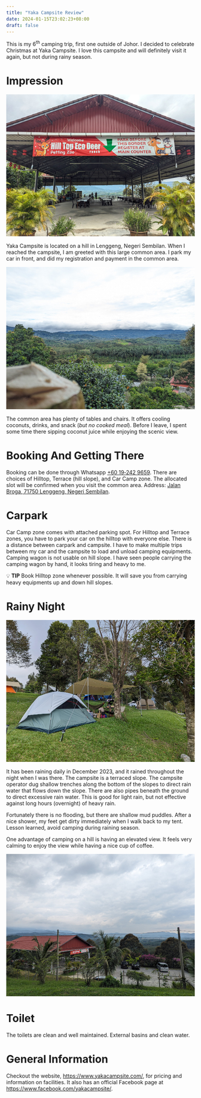 ```yaml
---
title: "Yaka Campsite Review"
date: 2024-01-15T23:02:23+08:00
draft: false
---
```


This is my 6<sup>th</sup> camping trip, first one outside of Johor. I decided to celebrate Christmas at Yaka Campsite. I love this campsite and will definitely visit it again, but not during rainy season.

<!--more-->

# Impression

![Common Area](common_area.jpg "Common Area")

Yaka Campsite is located on a hill in Lenggeng, Negeri Sembilan. When I reached the campsite, I am greeted with this large common area. I park my car in front, and did my registration and payment in the common area.

![View From Common Area](coconut_view.jpg "View From Common Area")

The common area has plenty of tables and chairs. It offers cooling coconuts, drinks, and snack (_but no cooked meal_). Before I leave, I spent some time there sipping coconut juice while enjoying the scenic view. 

# Booking And Getting There

Booking can be done through Whatsapp [+60 19‑242 9659](https://web.whatsapp.com/send/?phone=60192429659). There are choices of Hilltop, Terrace (hill slope), and Car Camp zone. The allocated slot will be confirmed when you visit the common area. Address: [Jalan Broga, 71750 Lenggeng, Negeri Sembilan](https://maps.app.goo.gl/EELLeB2QjiKdxbmM9).

# Carpark

Car Camp zone comes with attached parking spot. For Hilltop and Terrace zones, you have to park your car on the hilltop with everyone else. There is a distance between carpark and campsite. I have to make multiple trips between my car and the campsite to load and unload camping equipments. Camping wagon is not usable on hill slope. I have seen people carrying the camping wagon by hand, it looks tiring and heavy to me.

💡 **TIP** Book Hilltop zone whenever possible. It will save you from carrying heavy equipments up and down hill slopes.

# Rainy Night

![Terrace Zone](hillslope.jpg "Terrace Zone")

It has been raining daily in December 2023, and it rained throughout the night when I was there. The campsite is a terraced slope. The campsite operator dug shallow trenches along the bottom of the slopes to direct rain water that flows down the slope. There are also pipes beneath the ground to direct excessive rain water. This is good for light rain, but not effective against long hours (overnight) of heavy rain.

Fortunately there is no flooding, but there are shallow mud puddles. After a nice shower, my feet get dirty immediately when I walk back to my tent. Lesson learned, avoid camping during raining season. 

One advantage of camping on a hill is having an elevated view. It feels very calming to enjoy the view while having a nice cup of coffee.

![View From the Tent](camping_view.jpg "View From the Tent")

# Toilet

The toilets are clean and well maintained. External basins and clean water.

# General Information

Checkout the website, https://www.yakacampsite.com/, for pricing and information on facilities. It also has an official Facebook page at https://www.facebook.com/yakacampsite/.
